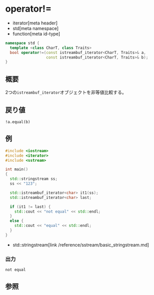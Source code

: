 # operator!=
* iterator[meta header]
* std[meta namespace]
* function[meta id-type]

```cpp
namespace std {
  template <class CharT, class Traits>
  bool operator!=(const istreambuf_iterator<CharT, Traits>& a,
                  const istreambuf_iterator<CharT, Traits>& b);
}
```

## 概要
2つの`istreambuf_iterator`オブジェクトを非等値比較する。


## 戻り値
`!a.equal(b)`


## 例
```cpp
#include <iostream>
#include <iterator>
#include <sstream>

int main()
{
  std::stringstream ss;
  ss << "123";

  std::istreambuf_iterator<char> it1(ss);
  std::istreambuf_iterator<char> last;

  if (it1 != last) {
    std::cout << "not equal" << std::endl;
  }
  else {
    std::cout << "equal" << std::endl;
  }
}
```
* std::stringstream[link /reference/sstream/basic_stringstream.md]

### 出力
```
not equal
```

## 参照



